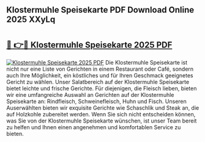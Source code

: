 ## Klostermuhle Speisekarte PDF Download Online 2025 XXyLq

# <h2><a href="http://gc6oqr.nevu.top/?p=Klostermuhle+Speisekarte">🔗 👉🔴 Klostermuhle Speisekarte 2025 PDF</a></h2>

[![Klostermuhle Speisekarte 2025 PDF](https://i.imgur.com/dBaPXMq.png)](http://gc6oqr.nevu.top/?p=Klostermuhle+Speisekarte)
Die Klostermuhle Speisekarte ist nicht nur eine Liste von Gerichten in einem Restaurant oder Café, sondern auch Ihre Möglichkeit, ein köstliches und für Ihren Geschmack geeignetes Gericht zu wählen. Unser Salatbereich auf der Klostermuhle Speisekarte bietet leichte und frische Gerichte. Für diejenigen, die Fleisch lieben, bieten wir eine umfangreiche Auswahl an Gerichten auf der Klostermuhle Speisekarte an: Rindfleisch, Schweinefleisch, Huhn und Fisch. Unseren Auserwählten bieten wir exquisite Gerichte wie Schaschlik und Steak an, die auf Holzkohle zubereitet werden. Wenn Sie sich nicht entscheiden können, was Sie von der Klostermuhle Speisekarte wünschen, ist unser Team bereit zu helfen und Ihnen einen angenehmen und komfortablen Service zu bieten.
